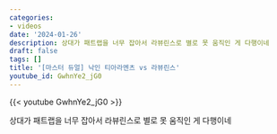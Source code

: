 ```yaml
---
categories:
- videos
date: '2024-01-26'
description: 상대가 패트랩을 너무 잡아서 라뷰린스로 별로 못 움직인 게 다행이네
draft: false
tags: []
title: '[마스터 듀얼] 낙인 티아라멘츠 vs 라뷰린스'
youtube_id: GwhnYe2_jG0
---
```



{{< youtube GwhnYe2_jG0 >}}

상대가 패트랩을 너무 잡아서 라뷰린스로 별로 못 움직인 게 다행이네